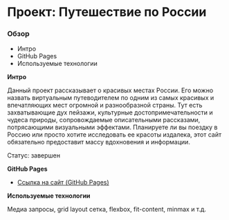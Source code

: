 # Проект: Путешествие по России

### Обзор
* Интро
* GitHub Pages
* Используемые технологии

**Интро**

Данный проект рассказывает о красивых местах России. Его можно назвать виртуальным путеводителем по одним из самых красивых и впечатляющих мест огромной и разнообразной страны. Тут есть захватывающие дух пейзажи, культурные достопримечательности и чудеса природы, сопровождаемые описательными рассказами, потрясающими визуальными эффектами. Планируете ли вы поездку в Россию или просто хотите исследовать ее красоты издалека, этот сайт обязательно предоставит массу вдохновения и информации.

Статус: завершен

**GitHub Pages**

* [Ссылка на сайт (GitHub Pages)](https://whitewat3r.github.io/russian-travel-bootcamp/)

**Используемые технологии**

Медиа запросы, grid layout сетка, flexbox, fit-content, minmax и т.д. 

